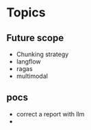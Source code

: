 # Topics

## Future scope
- Chunking strategy
- langflow
- ragas
- multimodal

## pocs
- correct a report with llm
- 